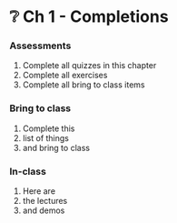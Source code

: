 # ❔ Ch 1 - Completions

### Assessments

1. Complete all quizzes in this chapter
2. Complete all exercises
3. Complete all bring to class items

### Bring to class

1. Complete this&#x20;
2. list of things
3. and bring to class

### In-class

1. Here are&#x20;
2. the lectures
3. and demos
